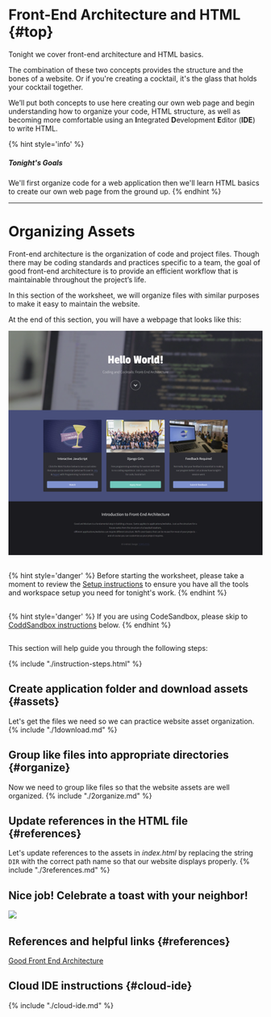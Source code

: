 # Front-End Architecture and HTML {#top}
Tonight we cover front-end architecture and HTML basics. 

The combination of these two concepts provides the structure and the bones of a website. Or if you're creating a cocktail, it's the glass that holds your cocktail together.

We’ll put both concepts to use here creating our own web page and begin understanding how to organize your code, HTML structure, as well as becoming more comfortable using an **I**ntegrated **D**evelopment **E**ditor (**IDE**) to write HTML.


{% hint style='info' %}
##### Tonight's Goals
We'll first organize code for a web application then we'll learn HTML basics to create our own web page from the ground up.
{% endhint %}

----

## <!-- Trick markdown to give a little extra space -->
# Organizing Assets
Front-end architecture is the organization of code and project files. Though there may be coding standards and practices specific to a team, the goal of good front-end architecture is to provide an efficient workflow that is maintainable throughout the project’s life.

In this section of the worksheet, we will organize files with similar purposes to make it easy to maintain the website.

At the end of this section, you will have a webpage that looks like this:

![](images/finished.png)


<!-- trick markdown to give me a little space between these two sections of text -->
## 
{% hint style='danger' %}
Before starting the worksheet, please take a moment to review the [Setup instructions](/setup) to ensure you have all the tools and workspace setup you need for tonight's work.
{% endhint %}

<!-- trick markdown to give me a little space between these two sections of text -->
## 
{% hint style='danger' %}
If you are using CodeSandbox, please skip to [CoddSandbox instructions](#cloud-ide) below.
{% endhint %}

<!-- trick markdown to give me a little space between these two sections of text -->
## 
This section will help guide you through the following steps:

{% include "./instruction-steps.html" %}

## Create application folder and download assets {#assets} <span class="navigate-top"><a href="#top" title="Take me to the top of page"><i class="fa fa-chevron-circle-up" aria-hidden="true"></i></a></span>
Let's get the files we need so we can practice website asset organization.
{% include "./1download.md" %}

## Group like files into appropriate directories {#organize} <span class="navigate-top"><a href="#top" title="Take me to the top of page"><i class="fa fa-chevron-circle-up" aria-hidden="true"></i></a></span>
Now we need to group like files so that the website assets are well organized.
{% include "./2organize.md" %}

## Update references in the HTML file {#references} <span class="navigate-top"><a href="#top" title="Take me to the top of page"><i class="fa fa-chevron-circle-up" aria-hidden="true"></i></a></span>
Let's update references to the assets in _index.html_ by replacing the string `DIR` with the correct path name so that our website displays properly.
{% include "./3references.md" %}

## Nice job! Celebrate a toast with your neighbor!
![](https://media.giphy.com/media/l3c5RJr6yRKyyIw00/giphy.gif)

<!-- trick markdown to give me a little space between these two sections of text -->
## 
## References and helpful links {#references} <span class="navigate-top"><a href="#top" title="Take me to the top of page"><i class="fa fa-chevron-circle-up" aria-hidden="true"></i></a></span>
[Good Front End Architecture](https://www.sitepoint.com/good-front-end-architecture/)


## Cloud IDE instructions {#cloud-ide}
<!-- sec data-title="CodeSandbox instructions" data-id="section0" data-show=true data-collapse=true ces -->
{% include "./cloud-ide.md" %}
<!--endsec-->